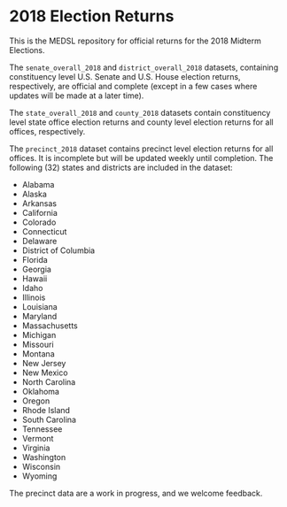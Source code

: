# 2018 Election Returns

This is the MEDSL repository for official returns for the 2018 Midterm Elections.

The `senate_overall_2018` and `district_overall_2018` datasets, containing constituency level U.S. Senate and U.S. House election returns, respectively, are official and complete (except in a few cases where updates will be made at a later time).

The `state_overall_2018` and `county_2018` datasets contain constituency level state office election returns and county level election returns for all offices, respectively.

The `precinct_2018` dataset contains precinct level election returns for all offices. It is incomplete but will be updated weekly until completion. The following (32) states and districts are included in the dataset:

* Alabama
* Alaska
* Arkansas
* California
* Colorado
* Connecticut
* Delaware
* District of Columbia
* Florida
* Georgia
* Hawaii
* Idaho
* Illinois
* Louisiana
* Maryland
* Massachusetts
* Michigan
* Missouri
* Montana
* New Jersey
* New Mexico
* North Carolina
* Oklahoma
* Oregon
* Rhode Island
* South Carolina
* Tennessee
* Vermont
* Virginia
* Washington
* Wisconsin
* Wyoming

The precinct data are a work in progress, and we welcome feedback. 
